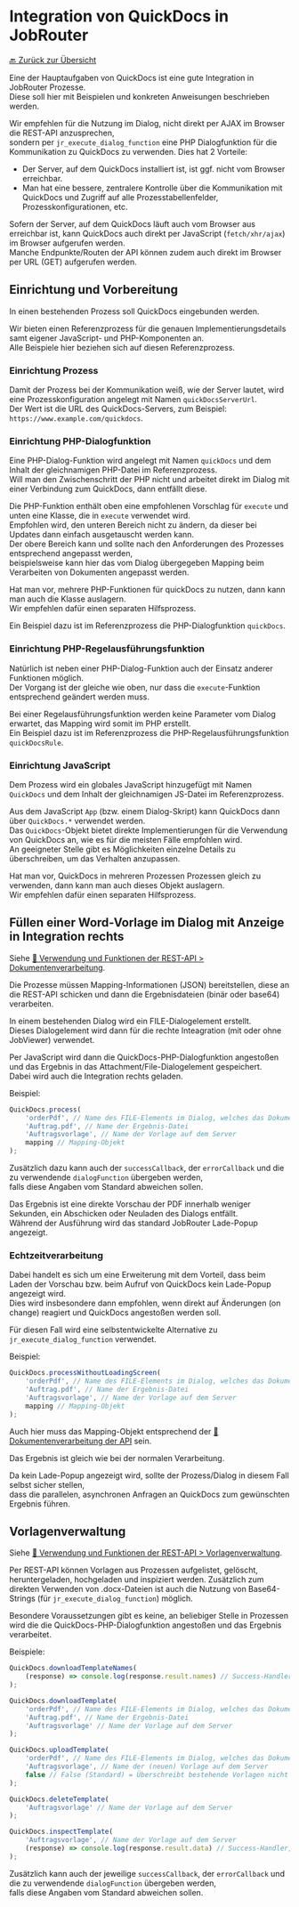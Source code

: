 # Integration von QuickDocs in JobRouter

[🔙 Zurück zur Übersicht](_toc.md)

Eine der Hauptaufgaben von QuickDocs ist eine gute Integration in JobRouter Prozesse.  
Diese soll hier mit Beispielen und konkreten Anweisungen beschrieben werden.

Wir empfehlen für die Nutzung im Dialog, nicht direkt per AJAX im Browser die REST-API anzusprechen,  
sondern per `jr_execute_dialog_function` eine PHP Dialogfunktion für die Kommunikation zu QuickDocs zu verwenden. Dies hat 2 Vorteile:

-   Der Server, auf dem QuickDocs installiert ist, ist ggf. nicht vom Browser erreichbar.
-   Man hat eine bessere, zentralere Kontrolle über die Kommunikation mit QuickDocs und Zugriff auf alle Prozesstabellenfelder, Prozesskonfigurationen, etc.

Sofern der Server, auf dem QuickDocs läuft auch vom Browser aus erreichbar ist, kann QuickDocs auch direkt per JavaScript (`fetch/xhr/ajax`) im Browser aufgerufen werden.  
Manche Endpunkte/Routen der API können zudem auch direkt im Browser per URL (GET) aufgerufen werden.

## Einrichtung und Vorbereitung

In einen bestehenden Prozess soll QuickDocs eingebunden werden.

Wir bieten einen Referenzprozess für die genauen Implementierungsdetails samt eigener JavaScript- und PHP-Komponenten an.  
Alle Beispiele hier beziehen sich auf diesen Referenzprozess.

### Einrichtung Prozess

<!-- TODO: Überarbeitung: MD-Tabelle -->

Damit der Prozess bei der Kommunikation weiß, wie der Server lautet, wird eine Prozesskonfiguration angelegt mit Namen `quickDocsServerUrl`.  
Der Wert ist die URL des QuickDocs-Servers, zum Beispiel: `https://www.example.com/quickdocs`.

### Einrichtung PHP-Dialogfunktion

<!-- TODO: Überarbeitung: Auslagerung in data -->

Eine PHP-Dialog-Funktion wird angelegt mit Namen `quickDocs` und dem Inhalt der gleichnamigen PHP-Datei im Referenzprozess.  
Will man den Zwischenschritt der PHP nicht und arbeitet direkt im Dialog mit einer Verbindung zum QuickDocs, dann entfällt diese.

Die PHP-Funktion enthält oben eine empfohlenen Vorschlag für `execute` und unten eine Klasse, die in `execute` verwendet wird.  
Empfohlen wird, den unteren Bereich nicht zu ändern, da dieser bei Updates dann einfach ausgetauscht werden kann.  
Der obere Bereich kann und sollte nach den Anforderungen des Prozesses entsprechend angepasst werden,  
beispielsweise kann hier das vom Dialog übergegeben Mapping beim Verarbeiten von Dokumenten angepasst werden.

Hat man vor, mehrere PHP-Funktionen für quickDocs zu nutzen, dann kann man auch die Klasse auslagern.  
Wir empfehlen dafür einen separaten Hilfsprozess.

Ein Beispiel dazu ist im Referenzprozess die PHP-Dialogfunktion `quickDocs`.

### Einrichtung PHP-Regelausführungsfunktion

Natürlich ist neben einer PHP-Dialog-Funktion auch der Einsatz anderer Funktionen möglich.  
Der Vorgang ist der gleiche wie oben, nur dass die `execute`-Funktion entsprechend geändert werden muss.

Bei einer Regelausführungsfunktion werden keine Parameter vom Dialog erwartet, das Mapping wird somit im PHP erstellt.  
Ein Beispiel dazu ist im Referenzprozess die PHP-Regelausführungsfunktion `quickDocsRule`.

### Einrichtung JavaScript

Dem Prozess wird ein globales JavaScript hinzugefügt mit Namen `QuickDocs` und dem Inhalt der gleichnamigen JS-Datei im Referenzprozess.

Aus dem JavaScript `App` (bzw. einem Dialog-Skript) kann QuickDocs dann über `QuickDocs.*` verwendet werden.  
Das `QuickDocs`-Objekt bietet direkte Implementierungen für die Verwendung von QuickDocs an, wie es für die meisten Fälle empfohlen wird.  
An geeigneter Stelle gibt es Möglichkeiten einzelne Details zu überschreiben, um das Verhalten anzupassen.

Hat man vor, QuickDocs in mehreren Prozessen Prozessen gleich zu verwenden, dann kann man auch dieses Objekt auslagern.  
Wir empfehlen dafür einen separaten Hilfsprozess.

## Füllen einer Word-Vorlage im Dialog mit Anzeige in Integration rechts

Siehe [📄 Verwendung und Funktionen der REST-API > Dokumentenverarbeitung](api-functions.md#dokumentenverarbeitung).

Die Prozesse müssen Mapping-Informationen (JSON) bereitstellen, diese an die REST-API schicken und dann die Ergebnisdateien (binär oder base64) verarbeiten.

In einem bestehenden Dialog wird ein FILE-Dialogelement erstellt.  
Dieses Dialogelement wird dann für die rechte Inteagration (mit oder ohne JobViewer) verwendet.

Per JavaScript wird dann die QuickDocs-PHP-Dialogfunktion angestoßen und das Ergebnis in das Attachment/File-Dialogelement gespeichert.  
Dabei wird auch die Integration rechts geladen.

Beispiel:

```js
QuickDocs.process(
    'orderPdf', // Name des FILE-Elements im Dialog, welches das Dokument abspeichert
    'Auftrag.pdf', // Name der Ergebnis-Datei
    'Auftragsvorlage', // Name der Vorlage auf dem Server
    mapping // Mapping-Objekt
);
```

Zusätzlich dazu kann auch der `successCallback`, der `errorCallback` und die zu verwendende `dialogFunction` übergeben werden,  
falls diese Angaben vom Standard abweichen sollen.

Das Ergebnis ist eine direkte Vorschau der PDF innerhalb weniger Sekunden, ein Abschicken oder Neuladen des Dialogs entfällt.  
Während der Ausführung wird das standard JobRouter Lade-Popup angezeigt.

### Echtzeitverarbeitung

Dabei handelt es sich um eine Erweiterung mit dem Vorteil, dass beim Laden der Vorschau bzw. beim Aufruf von QuickDocs kein Lade-Popup angezeigt wird.  
Dies wird insbesondere dann empfohlen, wenn direkt auf Änderungen (on change) reagiert und QuickDocs angestoßen werden soll.

Für diesen Fall wird eine selbstentwickelte Alternative zu `jr_execute_dialog_function` verwendet.

Beispiel:

```js
QuickDocs.processWithoutLoadingScreen(
    'orderPdf', // Name des FILE-Elements im Dialog, welches das Dokument abspeichert
    'Auftrag.pdf', // Name der Ergebnis-Datei
    'Auftragsvorlage', // Name der Vorlage auf dem Server
    mapping // Mapping-Objekt
);
```

Auch hier muss das Mapping-Objekt entsprechend der [📄 Dokumentenverarbeitung der API](api-functions.md#dokumentenverarbeitung) sein.

Das Ergebnis ist gleich wie bei der normalen Verarbeitung.

Da kein Lade-Popup angezeigt wird, sollte der Prozess/Dialog in diesem Fall selbst sicher stellen,  
dass die parallelen, asynchronen Anfragen an QuickDocs zum gewünschten Ergebnis führen.

## Vorlagenverwaltung

Siehe [📄 Verwendung und Funktionen der REST-API > Vorlagenverwaltung](api-functions.md#vorlagenverwaltung).

Per REST-API können Vorlagen aus Prozessen aufgelistet, gelöscht, heruntergeladen, hochgeladen und inspiziert werden.
Zusätzlich zum direkten Verwenden von .docx-Dateien ist auch die Nutzung von Base64-Strings (für `jr_execute_dialog_function`) möglich.

Besondere Voraussetzungen gibt es keine, an beliebiger Stelle in Prozessen wird die die QuickDocs-PHP-Dialogfunktion angestoßen und das Ergebnis verarbeitet.

Beispiele:

```js
QuickDocs.downloadTemplateNames(
    (response) => console.log(response.result.names) // Success-Handler mit den Namen aller Vorlagen als String-Array
);

QuickDocs.downloadTemplate(
    'orderPdf', // Name des FILE-Elements im Dialog, welches das Dokument abspeichert
    'Auftrag.pdf', // Name der Ergebnis-Datei
    'Auftragsvorlage' // Name der Vorlage auf dem Server
);

QuickDocs.uploadTemplate(
    'orderPdf', // Name des FILE-Elements im Dialog, welches das Dokument enthält
    'Auftragsvorlage', // Name der (neuen) Vorlage auf dem Server
    false // False (Standard) = Überschreibt bestehende Vorlagen nicht | True = Überschreibt bestehende Vorlagen.
);

QuickDocs.deleteTemplate(
    'Auftragsvorlage' // Name der Vorlage auf dem Server
);

QuickDocs.inspectTemplate(
    'Auftragsvorlage', // Name der Vorlage auf dem Server
    (response) => console.log(response.result.data) // Success-Handler, mit dem Ergebnis der Inspektion als (JSON) Objekt
);
```

Zusätzlich kann auch der jeweilige `successCallback`, der `errorCallback` und die zu verwendende `dialogFunction` übergeben werden,  
falls diese Angaben vom Standard abweichen sollen.

<!-- TODO: Dokumenttransformation ggf. hinzufügen, aktuell nur SA -->
